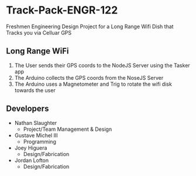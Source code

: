 # Track-Pack-ENGR-122
Freshmen Engineering Design Project for a Long Range Wifi Dish that Tracks you via Celluar GPS

## Long Range WiFi
1. The User sends their GPS coords to the NodeJS Server using the Tasker app
2. The Arduino collects the GPS coords from the NoseJS Server
3. The Arduino uses a Magnetometer and Trig to rotate the wifi disk towards the user

## Developers
- Nathan Slaughter
	* Project/Team Management & Design
- Gustave Michel III
	* Programming
- Joey Higuera
	* Design/Fabrication
- Jordan Lofton
	* Design/Fabrication

